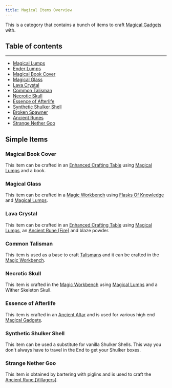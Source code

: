 ```yaml
---
title: Magical Items Overview
---
```


This is a category that contains a bunch of items to craft [Magical Gadgets](../Magical-Gadgets/Magical-Gadgets.md) with.

## Table of contents

----

- [Magical Lumps](Lumps.md)
- [Ender Lumps](Lumps.md)
- [Magical Book Cover](Magical-Items.md#Magical-Book-Cover)
- [Magical Glass](Magical-Items.md#Magical-Glass)
- [Lava Crystal](Magical-Items.md#Lava-Crystal)
- [Common Talisman](Magical-Items.md#Common-Talisman)
- [Necrotic Skull](Magical-Items.md#Necrotic-Skull)
- [Essence of Afterlife](Magical-Items.md#Essence-of-Afterlife)
- [Synthetic Shulker Shell](Magical-Items.md#Synthetic-Shulker-Shell)
- [Broken Spawner](Broken-Spawner.md)
- [Ancient Runes](Ancient-Runes.md)
- [Strange Nether Goo](Magical-Items.md#Strange-Nether-Goo)

## Simple Items

### Magical Book Cover

This item can be crafted in an [Enhanced Crafting Table](../Basic-Machines/Enhanced-Crafting-Table.md) using [Magical Lumps](Lumps.md) and a book.

### Magical Glass

This item can be crafted in a [Magic Workbench](../Basic-Machines/Magic-Workbench.md) using [Flasks Of Knowledge](../Magical-Gadgets/Flask-of-Knowledge.md) and [Magical Lumps](Lumps.md).

### Lava Crystal

This item can be crafted in an [Enhanced Crafting Table](../Basic-Machines/Enhanced-Crafting-Table.md) using [Magical Lumps](Lumps.md), an [Ancient Rune \[Fire\]](Ancient-Runes.md#Fire) and blaze powder.

### Common Talisman

This item is used as a base to craft [Talismans](../Talismans/Talismans.md) and it can be crafted in the [Magic Workbench](../Basic-Machines/Magic-Workbench.md).

### Necrotic Skull

This item is crafted in the [Magic Workbench](../Basic-Machines/Magic-Workbench.md) using [Magical Lumps](Lumps.md) and a Wither Skeleton Skull.

### Essence of Afterlife

This item is crafted in an [Ancient Altar](../Magical-Gadgets/Ancient-Altar.md) and is used for various high end [Magical Gadgets](../Magical-Gadgets/Magical-Gadgets.md).

### Synthetic Shulker Shell

This item can be used a substitute for vanilla Shulker Shells. This way you don't always have to travel in the End to get your Shulker boxes.

### Strange Nether Goo

This item is obtained by bartering with piglins and is used to craft the [Ancient Rune \[Villagers\]](Ancient-Runes.md).
